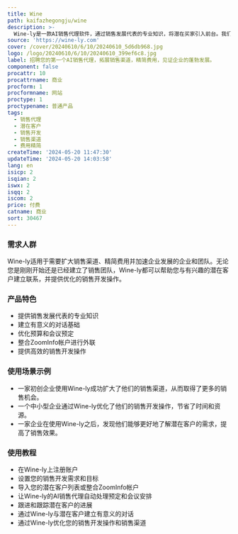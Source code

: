 ```yaml
---
title: Wine
path: kaifazhegongju/wine
description: >-
  Wine-ly是一款AI销售代理软件，通过销售发展代表的专业知识，将潜在买家引入前台。我们通过深入了解您的服务和市场，连接您与有兴趣的潜在客户，与传统方法不同，我们致力于将您与主动对您所提供的感兴趣的预先合格的潜在客户联系起来。
source: 'https://wine-ly.com'
cover: /cover/20240610/6/10/20240610_5d6db968.jpg
logo: /logo/20240610/6/10/20240610_399ef6c8.jpg
label: 招聘您的第一个AI销售代理，拓展销售渠道，精简费用，见证企业的蓬勃发展。
component: false
procattr: 10
procattrname: 商业
procform: 1
procformname: 网站
proctype: 1
proctypename: 普通产品
tags:
  - 销售代理
  - 潜在客户
  - 销售开发
  - 销售渠道
  - 费用精简
createTime: '2024-05-20 11:47:30'
updateTime: '2024-05-20 14:03:58'
lang: en
isicp: 2
isqian: 2
iswx: 2
isqq: 2
iscom: 2
price: 付费
catname: 商业
sort: 30467
---
```




### 需求人群
Wine-ly适用于需要扩大销售渠道、精简费用并加速企业发展的企业和团队。无论您是刚刚开始还是已经建立了销售团队，Wine-ly都可以帮助您与有兴趣的潜在客户建立联系，并提供优化的销售开发操作。

### 产品特色
* 提供销售发展代表的专业知识
* 建立有意义的对话基础
* 优化预算和会议预定
* 整合ZoomInfo帐户进行外联
* 提供高效的销售开发操作

### 使用场景示例
* 一家初创企业使用Wine-ly成功扩大了他们的销售渠道，从而取得了更多的销售机会。
* 一个中小型企业通过Wine-ly优化了他们的销售开发操作，节省了时间和资源。
* 一家企业在使用Wine-ly之后，发现他们能够更好地了解潜在客户的需求，提高了销售效果。

### 使用教程
* 在Wine-ly上注册账户
* 设置您的销售开发需求和目标
* 导入您的潜在客户列表或整合ZoomInfo帐户
* 让Wine-ly的AI销售代理自动处理预定和会议安排
* 跟进和跟踪潜在客户的进展
* 通过Wine-ly与潜在客户建立有意义的对话
* 通过Wine-ly优化您的销售开发操作和销售渠道

  
